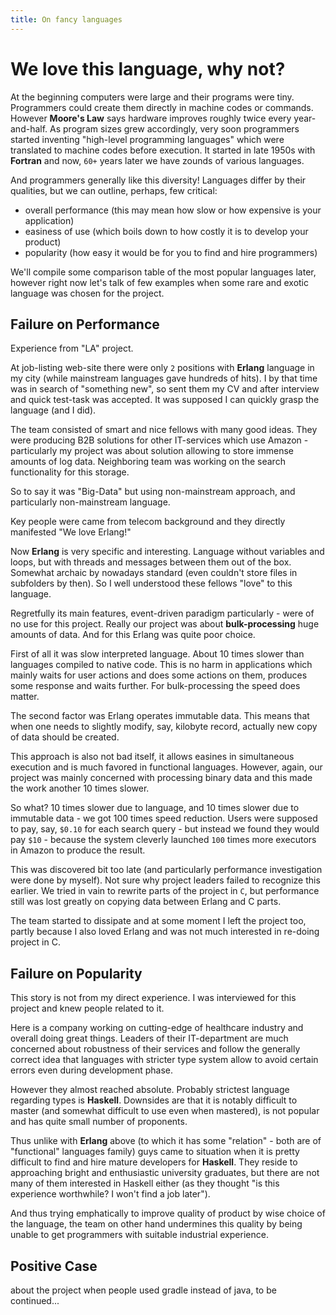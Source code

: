 ```yaml
---
title: On fancy languages
---
```


# We love this language, why not?

At the beginning computers were large and their programs were tiny. Programmers
could create them directly in machine codes or commands. However **Moore's Law** says
hardware improves roughly twice every year-and-half. As program sizes grew accordingly,
very soon programmers started inventing "high-level programming languages" which were
translated to machine codes before execution. It started in late 1950s with **Fortran** and
now, `60+` years later we have zounds of various languages.

And programmers generally like this diversity! Languages differ by their qualities, but we
can outline, perhaps, few critical:

- overall performance (this may mean how slow or how expensive is your application)
- easiness of use (which boils down to how costly it is to develop your product)
- popularity (how easy it would be for you to find and hire programmers)

We'll compile some comparison table of the most popular languages later, however right now let's
talk of few examples when some rare and exotic language was chosen for the project.

<h2 class="section-heading">Failure on Performance</h2>

Experience from "LA" project.

At job-listing web-site there were only `2` positions with **Erlang** language in my city (while
mainstream languages gave hundreds of hits). I by that time was in search of "something new", so
sent them my CV and after interview and quick test-task was accepted. It was supposed I can quickly
grasp the language (and I did).

The team consisted of smart and nice fellows with many good ideas. They were producing B2B solutions
for other IT-services which use Amazon - particularly my project was about solution allowing to store
immense amounts of log data. Neighboring team was working on the search functionality for this storage.

So to say it was "Big-Data" but using non-mainstream approach, and particularly non-mainstream language.

Key people were came from telecom background and they directly manifested "We love Erlang!"

Now **Erlang** is very specific and interesting. Language without variables and loops, but with threads
and messages between them out of the box. Somewhat archaic by nowadays standard (even couldn't store files
in subfolders by then). So I well understood these fellows "love" to this language.

Regretfully its main features, event-driven paradigm particularly - were of no use for this project. Really
our project was about **bulk-processing** huge amounts of data. And for this Erlang was quite poor choice.

First of all it was slow interpreted language. About 10 times slower than languages compiled to native code.
This is no harm in applications which mainly waits for user
actions and does some actions on them, produces some response and waits further. For bulk-processing the speed
does matter.

The second factor was Erlang operates immutable data. This means that when one needs to slightly modify, say,
kilobyte record, actually new copy of data should be created.

This approach is also not bad itself, it allows easines in simultaneous execution and is much favored in functional
languages. However, again, our project was mainly concerned with processing binary data and this made the work
another 10 times slower.

So what? 10 times slower due to language, and 10 times slower due to immutable data - we got 100 times speed reduction.
Users were supposed to pay, say, `$0.10` for each search query - but instead we found they would pay `$10` - because
the system cleverly launched `100` times more executors in Amazon to produce the result.

This was discovered bit too late (and particularly performance investigation were done by myself). Not sure why
project leaders failed to recognize this earlier. We tried in vain to rewrite parts of the project in `C`, but
performance still was lost greatly on copying data between Erlang and C parts.

The team started to dissipate and at some moment I left the project too, partly because I also loved Erlang and
was not much interested in re-doing project in C.

<h2 class="section-heading">Failure on Popularity</h2>

This story is not from my direct experience. I was interviewed for this project and knew people related to it.

Here is a company working on cutting-edge of healthcare industry and overall doing great things. Leaders of their
IT-department are much concerned about robustness of their services and follow the generally correct idea that
languages with stricter type system allow to avoid certain errors even during development phase.

However they almost reached absolute. Probably strictest language regarding types is **Haskell**. Downsides
are that it is notably difficult to master (and somewhat difficult to use even when mastered), is not
popular and has quite small number of proponents.

Thus unlike with **Erlang** above (to which it has some "relation" - both are of "functional" languages family) guys
came to situation when it is pretty difficult to find and hire mature developers for **Haskell**. They reside to
approaching bright and enthusiastic university graduates, but there are not many of them interested in Haskell either
(as they thought "is this experience worthwhile? I won't find a job later").

And thus trying emphatically to improve quality of product by wise choice of the language, the team on other
hand undermines this quality by being unable to get programmers with suitable industrial experience.

<h2 class="section-heading">Positive Case</h2>

about the project when people used gradle instead of java, to be continued...
